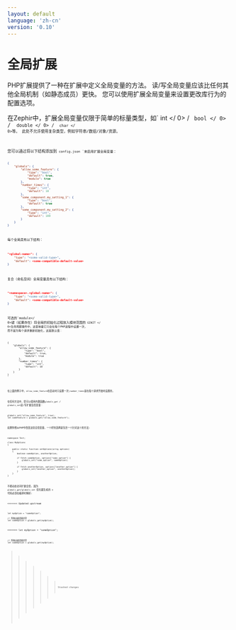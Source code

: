 ```yaml
---
layout: default
language: 'zh-cn'
version: '0.10'
---
```

# 全局扩展

PHP扩展提供了一种在扩展中定义全局变量的方法。 读/写全局变量应该比任何其他全局机制（如静态成员）更快。 您可以使用扩展全局变量来设置更改库行为的配置选项。

在Zephir中，扩展全局变量仅限于简单的标量类型，如` int </ 0> / <code> bool </ 0> / <code> double </ 0> / <code> char </ 0>等。 此处不允许使用复杂类型，例如字符串/数组/对象/资源。</p>

<p>您可以通过将以下结构添加到<code> config.json `来启用扩展全局变量：

```json
{
    "globals": {
        "allow_some_feature": {
            "type": "bool",
            "default": true,
            "module": true
        },
        "number_times": {
            "type": "int",
            "default": 10
        },
        "some_component.my_setting_1": {
            "type": "bool",
            "default": true
        },
        "some_component.my_setting_2": {
            "type": "int",
            "default": 100
        }
    }
}
```

每个全局具有以下结构：

```json
"<global-name>": {
    "type": "<some-valid-type>",
    "default": <some-compatible-default-value>
}
```

复合（命名空间）全局变量具有以下结构：

```json
"<namespace>.<global-name>": {
    "type": "<some-valid-type>",
    "default": <some-compatible-default-value>
}
```

可选的`module</ 0>键（如果存在）将全局的初始化过程放入模块范围的<code> GINIT </ 0>生命周期事件中，这意味着它只会在每个PHP进程中设置一次， 而不是为每个请求重新初始化，这是默认值：</p>

<pre><code class="json">{
    "globals": {
        "allow_some_feature": {
            "type": "bool",
            "default": true,
            "module": true
        },
        "number_times": {
            "type": "int",
            "default": 10
        }
    }
}
`</pre> 

在上面的例子中，`allow_some_feature`在启动时只设置一次;`number_times`是在每个请求开始时设置的。

在任何方法中，您可以使用内置函数` globals_get ` / ` globals_set `读/写扩展全局变量：

```zephir
globals_set("allow_some_feature", true);
let someFeature = globals_get("allow_some_feature");
```

如果你想从PHP中改变这些全局变量，一个好的选择是包含一个针对这个的方法:

```zephir
namespace Test;

class MyOptions
{

    public static function setOptions(array options)
    {
        boolean someOption, anotherOption;

        if fetch someOption, options["some_option"] {
            globals_set("some_option", someOption);
        }

        if fetch anotherOption, options["another_option"] {
            globals_set("another_option", anotherOption);
        }
    }
}
```

不能动态访问扩展全局, 因为 `globals_get`/`globals_set` 优化器生成的 c 代码必须在编译时解析:

<<<<<<< Updated upstream
```zephir
let myOption = "someOption";

// 将抛出编译器异常
let someOption = globals_get(myOption);
```
=======
    let myOption = "someOption";
    
    // 将抛出编译器异常
    let someOption = globals_get(myOption);
>>>>>>> Stashed changes
